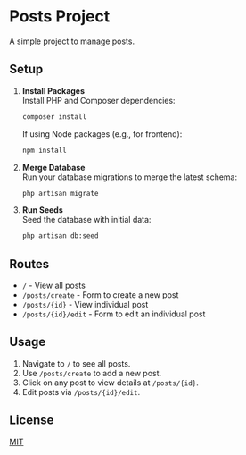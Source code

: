 # Posts Project

A simple project to manage posts.

## Setup

1. **Install Packages**  
   Install PHP and Composer dependencies:

    ```bash
    composer install
    ```

    If using Node packages (e.g., for frontend):

    ```bash
    npm install
    ```

2. **Merge Database**  
   Run your database migrations to merge the latest schema:

    ```bash
    php artisan migrate
    ```

3. **Run Seeds**  
   Seed the database with initial data:

    ```bash
    php artisan db:seed
    ```

## Routes

-   `/` - View all posts
-   `/posts/create` - Form to create a new post
-   `/posts/{id}` - View individual post
-   `/posts/{id}/edit` - Form to edit an individual post

## Usage

1. Navigate to `/` to see all posts.
2. Use `/posts/create` to add a new post.
3. Click on any post to view details at `/posts/{id}`.
4. Edit posts via `/posts/{id}/edit`.

## License

[MIT](LICENSE)
